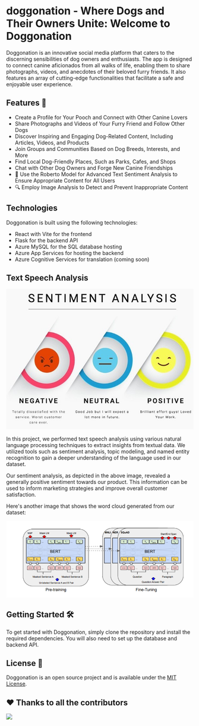 # doggonation - Where Dogs and Their Owners Unite: Welcome to Doggonation



<p>Doggonation is an innovative social media platform that caters to the discerning sensibilities of dog owners and enthusiasts. The app is designed to connect canine aficionados from all walks of life, enabling them to share photographs, videos, and anecdotes of their beloved furry friends. It also features an array of cutting-edge functionalities that facilitate a safe and enjoyable user experience.</p>
<h2>Features 🐶</h2>
<ul>
  <li>Create a Profile for Your Pooch and Connect with Other Canine Lovers</li>
  <li>Share Photographs and Videos of Your Furry Friend and Follow Other Dogs</li>
  <li>Discover Inspiring and Engaging Dog-Related Content, Including Articles, Videos, and Products</li>
  <li>Join Groups and Communities Based on Dog Breeds, Interests, and More</li>
  <li>Find Local Dog-Friendly Places, Such as Parks, Cafes, and Shops</li>
  <li>Chat with Other Dog Owners and Forge New Canine Friendships</li>
  <li>🤖 Use the Roberto Model for Advanced Text Sentiment Analysis to Ensure Appropriate Content for All Users</li>
  <li>🔍 Employ Image Analysis to Detect and Prevent Inappropriate Content</li>
</ul>
<h2>Technologies</h2>
<p>Doggonation is built using the following technologies:</p>
<ul>
  <li>React with Vite for the frontend</li>
  <li>Flask for the backend API</li>
  <li>Azure MySQL for the SQL database hosting</li>
  <li>Azure App Services for hosting the backend</li>
  <li>Azure Cognitive Services for translation (coming soon)</li>
</ul>


## Text Speech Analysis

![Sentiment Analysis](https://raw.githubusercontent.com/akashgreninja/helper-repository-for-doggo-nation/main/sentiment_analysis.jpg)

In this project, we performed text speech analysis using various natural language processing techniques to extract insights from textual data. We utilized tools such as sentiment analysis, topic modeling, and named entity recognition to gain a deeper understanding of the language used in our dataset.

Our sentiment analysis, as depicted in the above image, revealed a generally positive sentiment towards our product. This information can be used to inform marketing strategies and improve overall customer satisfaction.

Here's another image that shows the word cloud generated from our dataset:

![Word Cloud](https://raw.githubusercontent.com/akashgreninja/helper-repository-for-doggo-nation/main/image1.png)


<h2>Getting Started 🛠️</h2>
<p>To get started with Doggonation, simply clone the repository and install the required dependencies. You will also need to set up the database and backend API.</p>
<h2>License 📝</h2>
<p>Doggonation is an open source project and is available under the <a href="https://github.com/your/your-project/blob/master/LICENSE">MIT License</a>.</p>


## ❤️ Thanks to all the contributors

<a href="https://github.com/akashgreninja/doggonation/graphs/contributors">
  <img src="https://contrib.rocks/image?repo=akashgreninja/doggonation" />
</a>
